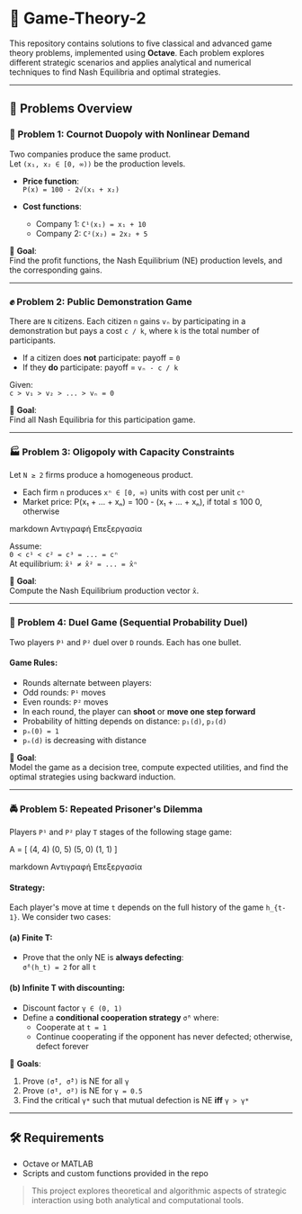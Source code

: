 # 🎲 Game-Theory-2

This repository contains solutions to five classical and advanced game theory problems, implemented using **Octave**. Each problem explores different strategic scenarios and applies analytical and numerical techniques to find Nash Equilibria and optimal strategies.

---

## 📘 Problems Overview

### 🧮 Problem 1: Cournot Duopoly with Nonlinear Demand

Two companies produce the same product.  
Let `(x₁, x₂ ∈ [0, ∞))` be the production levels.

- **Price function**:  
  `P(x) = 100 - 2√(x₁ + x₂)`

- **Cost functions**:  
  - Company 1: `C¹(x₁) = x₁ + 10`  
  - Company 2: `C²(x₂) = 2x₂ + 5`

📌 **Goal**:  
Find the profit functions, the Nash Equilibrium (NE) production levels, and the corresponding gains.

---

### ✊ Problem 2: Public Demonstration Game

There are `N` citizens. Each citizen `n` gains `vₙ` by participating in a demonstration but pays a cost `c / k`, where `k` is the total number of participants.

- If a citizen does **not** participate: payoff = `0`  
- If they **do** participate: payoff = `vₙ - c / k`

Given:  
`c > v₁ > v₂ > ... > vₙ = 0`

📌 **Goal**:  
Find all Nash Equilibria for this participation game.

---

### 🏭 Problem 3: Oligopoly with Capacity Constraints

Let `N ≥ 2` firms produce a homogeneous product.

- Each firm `n` produces `xⁿ ∈ [0, ∞)` units with cost per unit `cⁿ`
- Market price: P(x₁ + ... + xₙ) =
100 - (x₁ + ... + xₙ), if total ≤ 100
0, otherwise

markdown
Αντιγραφή
Επεξεργασία

Assume:  
`0 < c¹ < c² = c³ = ... = cⁿ`  
At equilibrium: `x̂¹ ≠ x̂² = ... = x̂ⁿ`

📌 **Goal**:  
Compute the Nash Equilibrium production vector `x̂`.

---

### 🔫 Problem 4: Duel Game (Sequential Probability Duel)

Two players `P¹` and `P²` duel over `D` rounds. Each has one bullet.

#### Game Rules:
- Rounds alternate between players:
- Odd rounds: `P¹` moves
- Even rounds: `P²` moves
- In each round, the player can **shoot** or **move one step forward**
- Probability of hitting depends on distance: `p₁(d)`, `p₂(d)`
- `pₙ(0) = 1`
- `pₙ(d)` is decreasing with distance

📌 **Goal**:  
Model the game as a decision tree, compute expected utilities, and find the optimal strategies using backward induction.

---

### 🚔 Problem 5: Repeated Prisoner's Dilemma

Players `P¹` and `P²` play `T` stages of the following stage game:

A =
[ (4, 4) (0, 5)
(5, 0) (1, 1) ]

markdown
Αντιγραφή
Επεξεργασία

#### Strategy:
Each player's move at time `t` depends on the full history of the game `h_{t-1}`. We consider two cases:

#### (a) Finite T:
- Prove that the only NE is **always defecting**:  
  `σ̂ⁿ(h_t) = 2` for all `t`

#### (b) Infinite T with discounting:
- Discount factor `γ ∈ (0, 1)`
- Define a **conditional cooperation strategy** `σ̄ⁿ` where:
  - Cooperate at `t = 1`
  - Continue cooperating if the opponent has never defected; otherwise, defect forever

📌 **Goals**:
1. Prove `(σ̂¹, σ̂²)` is NE for all `γ`
2. Prove `(σ̄¹, σ̄²)` is NE for `γ = 0.5`
3. Find the critical `γ*` such that mutual defection is NE **iff** `γ > γ*`

---

## 🛠 Requirements

- Octave or MATLAB
- Scripts and custom functions provided in the repo

> This project explores theoretical and algorithmic aspects of strategic interaction using both analytical and computational tools.

